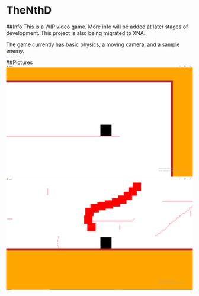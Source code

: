 # TheNthD

##Info
This is a WIP video game. More info will be added at later stages of development. This project is also being migrated to XNA.

The game currently has basic physics, a moving camera, and a sample enemy.

##Pictures
![altText](https://github.com/Exeton/TheNthD/blob/master/pictures/Basic%20Picture.PNG)
![altText](https://github.com/Exeton/TheNthD/blob/master/pictures/Sample%20Enemy.PNG)

